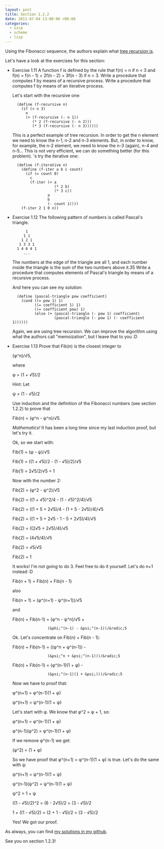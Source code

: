 ```yaml
---
layout: post
title: Section 1.2.2
date: 2011-07-04 13:00:00 +00:00
categories:
  - sicp
  - scheme
  - lisp
---
```

Using the Fibonacci sequence, the authors explain what [tree recursion is](http://mitpress.mit.edu/sicp/full-text/book/book-Z-H-11.html#%_sec_1.2.2).

Let's have a look at the exercises for this section:

- Exercise 1.11 A function f is defined by the rule that f(n) = n if n &lt; 3 and f(n) = f(n - 1) + 2f(n - 2) + 3f(n - 3) if n &gt; 3. Write a procedure that computes f by means of a recursive process. Write a procedure that computes f by means of an iterative process.

  Let's start with the recursive one:

        (define (f-recursive n)
          (if (< n 3)
            n
            (+ (f-recursive (- n 1))
               (* 2 (f-recursive (- n 2)))
               (* 3 (f-recursive (- n 3))))))

  This is a perfect example of tree recursion. In order to get the n element we need to know the n-1, n-2 and n-3 elements. But, in order to know, for example, the n-2 element, we need to know the n-3 (again), n-4 and n-5... This is not very efficient, we can do something better (for this problem). 's try the iterative one:

        (define (f-iterative n)
          (define (f-iter a b c count)
            (if (= count 0)
              c
              (f-iter (+ a
                         (* 2 b)
                         (* 3 c))
                      a
                      b
                      (- count 1))))
          (f-iter 2 1 0 n))

- Exercise 1.12 The following pattern of numbers is called Pascal's triangle.

            1
           1 1
          1 2 1
         1 3 3 1
        1 4 6 4 1
           ...

  The numbers at the edge of the triangle are all 1, and each number inside the triangle is the sum of the two numbers above it.35 Write a procedure that computes elements of Pascal's triangle by means of a recursive process.

  And here you can see my solution:

        (define (pascal-triangle pow coefficient)
          (cond ((= pow 1) 1)
                ((= coefficient 1) 1)
                ((= coefficient pow) 1)
                (else (+ (pascal-triangle (- pow 1) coefficient)
                         (pascal-triangle (- pow 1) (- coefficient 1))))))

  Again, we are using tree recursion. We can improve the algorithm using what the authors call "memoization", but I leave that to you :D

- Exercise 1.13 Prove that Fib(n) is the closest integer to

  (&phi;^n)/&radic;5,

  where

  &phi;  = (1 + &radic;5)/2

  Hint: Let

  &psi; = (1 - &radic;5)/2

  Use induction and the definition of the Fibonacci numbers (see section 1.2.2) to prove that

  Fib(n) = (&phi;^n - &psi;^n)/&radic;5.



  *Mathematics!* It has been a long time since my last induction proof, but let's try it.

  Ok, so we start with:

  Fib(1) = (&phi; - &psi;)/&radic;5

  Fib(1) = ((1 + &radic;5)/2 - (1 - &radic;5)/2)/&radic;5

  Fib(1) = 2&radic;5/2/&radic;5 = 1


  Now with the number 2:

  Fib(2) = (&phi;^2 - &psi;^2)/&radic;5

  Fib(2) = ((1 + &radic;5)^2/4 - (1 - &radic;5)^2/4)/&radic;5

  Fib(2) = ((1 + 5 + 2&radic;5)/4 - (1 + 5 - 2&radic;5)/4)/&radic;5

  Fib(2) = ((1 + 5 + 2&radic;5 - 1 - 5 + 2&radic;5)/4)/&radic;5

  Fib(2) = ((2&radic;5 + 2&radic;5)/4)/&radic;5

  Fib(2) = (4&radic;5/4)/&radic;5

  Fib(2) = &radic;5/&radic;5

  Fib(2) = 1


  It works! I'm not going to do 3. Feel free to do it yourself. Let's do n+1 instead :D

  Fib(n + 1) = Fib(n) + Fib(n - 1)

  also

  Fib(n + 1) = (&phi;^(n+1) - &psi;^(n+1))/&radic;5

  and

  Fib(n) + Fib(n-1) = (&phi;^n - &psi;^n)/&radic;5  +

                      (&phi;^(n-1) - &psi;^(n-1))/&radic;5


  Ok. Let's concentrate on Fib(n) + Fib(n - 1):


  Fib(n) + Fib(n-1) = ((&phi;^n + &phi;^(n-1)) -

                      (&psi;^n + &psi;^(n-1)))/&radic;5


  Fib(n) + Fib(n-1) = (&phi;^(n-1)(1 + &phi;) -

                      (&psi;^(n-1)(1 + &psi;)))/&radic;5


  Now we have to proof that:

  &phi;^(n+1) = &phi;^(n-1)(1 + &phi;)

  &psi;^(n+1) = &psi;^(n-1)(1 + &psi;)


  Let's start with &phi;. We know that &phi;^2 = &phi; + 1, so:

  &phi;^(n+1) = &phi;^(n-1)(1 + &phi;)

  &phi;^(n-1)(&phi;^2) = &phi;^(n-1)(1 + &phi;)


  If we remove &phi;^(n-1) we get:

  (&phi;^2) = (1 + &phi;)

  So we have proof that &phi;^(n+1) = &phi;^(n-1)(1 + &phi;) is true. Let's do the same with &psi;


  &psi;^(n+1) = &psi;^(n-1)(1 + &psi;)

  &psi;^(n-1)(&psi;^2) = &psi;^(n-1)(1 + &psi;)

  &psi;^2 = 1 + &psi;

  ((1 - &radic;5)/2)^2 = (6 - 2&radic;5)/2 = (3 - &radic;5)/2

  1 + ((1 - &radic;5)/2) = (2 + 1 - &radic;5)/2 = (3 - &radic;5)/2


  Yes! We got our proof.

As always, you can find [my solutions in my github](https://github.com/plagelao/SICP/tree/master/exercises/chapter-1).

See you on section 1.2.3!
